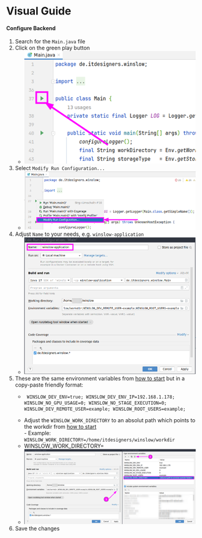 # Visual Guide
#### Configure Backend
1. Search for the `Main.java` file
1. Click on the green play button
    * ![green_play_button.png](images/green_play_button.png)
1. Select `Modify Run Configuration...`
    * ![modify_run_configuration.png](images/modify_run_configuration.png)
1. Adjust `Name` to your needs, e.g. `winslow-application`
    * ![application_name.png](images/application_name.png)
1. These are the same environment variables from [how to start](../README.md#how-to-start) but in a copy-paste friendly format:
   * ```
      WINSLOW_DEV_ENV=true; WINSLOW_DEV_ENV_IP=192.168.1.178; WINSLOW_NO_GPU_USAGE=0; WINSLOW_NO_STAGE_EXECUTION=0; WINSLOW_DEV_REMOTE_USER=example; WINSLOW_ROOT_USERS=example;
      ```
   * Adjust the `WINSLOW_WORK_DIRECTORY` to an absolut path which points to the workdir from [how to start](../README.md#how-to-start) <br>
           - Example: `WINSLOW_WORK_DIRECTORY=/home/itdesigners/winslow/workdir`
   * WINSLOW_WORK_DIRECTORY=<absolut-path-to-winslow-workdir-folder>
   * ![environment_variables.png](images/environment_variables.png)
1. Save the changes
